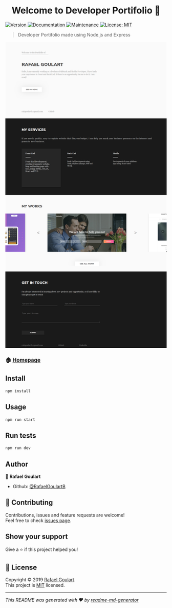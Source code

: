 <h1 align="center">Welcome to Developer Portifolio 👋</h1>
<p>
  <a href="https://www.npmjs.com/package/Developer Portifolio" target="_blank">
    <img alt="Version" src="https://img.shields.io/npm/v/Developer Portifolio.svg">
  </a>
  <a href="https://github.com/RafaelGoulartB/DeveloperPortifolio#readme" target="_blank">
    <img alt="Documentation" src="https://img.shields.io/badge/documentation-yes-brightgreen.svg" />
  </a>
  <a href="https://github.com/RafaelGoulartB/DeveloperPortifolio/graphs/commit-activity" target="_blank">
    <img alt="Maintenance" src="https://img.shields.io/badge/Maintained%3F-yes-green.svg" />
  </a>
  <a href="https://github.com/RafaelGoulartB/DeveloperPortifolio/blob/master/LICENSE" target="_blank">
    <img alt="License: MIT" src="https://img.shields.io/github/license/RafaelGoulartB/Developer Portifolio" />
  </a>
</p>

> Developer Portifolio made using Node.js and Express

![Project Image](https://github.com/RafaelGoulartB/DeveloperPortifolio/blob/master/DeveloperPortifolio.png)

### 🏠 [Homepage](https://github.com/RafaelGoulartB/DeveloperPortifolio#readme)

## Install

```sh
npm install
```

## Usage

```sh
npm run start
```

## Run tests

```sh
npm run dev
```

## Author

👤 **Rafael Goulart**

* Github: [@RafaelGoulartB](https://github.com/RafaelGoulartB)

## 🤝 Contributing

Contributions, issues and feature requests are welcome!<br />Feel free to check [issues page](https://github.com/RafaelGoulartB/DeveloperPortifolio/issues).

## Show your support

Give a ⭐️ if this project helped you!

## 📝 License

Copyright © 2019 [Rafael Goulart](https://github.com/RafaelGoulartB).<br />
This project is [MIT](https://github.com/RafaelGoulartB/DeveloperPortifolio/blob/master/LICENSE) licensed.

***
_This README was generated with ❤️ by [readme-md-generator](https://github.com/kefranabg/readme-md-generator)_
